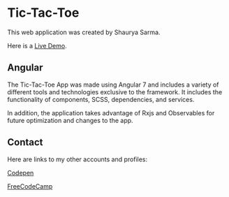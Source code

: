 # Tic-Tac-Toe

This web application was created by Shaurya Sarma.

Here is a [Live Demo](https://shaurya-sarma.github.io/Tic-Tac-Toe/).

## Angular

The Tic-Tac-Toe App was made using Angular 7 and includes a variety of different tools and technologies exclusive to the framework. It includes the functionality of components, SCSS, dependencies, and services.

In addition, the application takes advantage of Rxjs and Observables for future optimization and changes to the app.

## Contact

Here are links to my other accounts and profiles:

[Codepen](https://codepen.io/shaux)

[FreeCodeCamp](https://www.freecodecamp.org/shaux)
